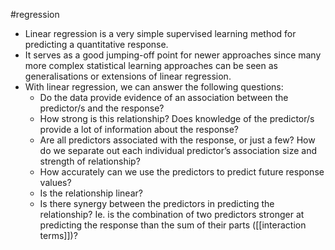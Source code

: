 #regression 

- Linear regression is a very simple supervised learning method for predicting a quantitative response.
- It serves as a good jumping-off point for newer approaches since many more complex statistical learning approaches can be seen as generalisations or extensions of linear regression.
- With linear regression, we can answer the following questions:
    - Do the data provide evidence of an association between the predictor/s and the response?
    - How strong is this relationship? Does knowledge of the predictor/s provide a lot of information about the response?
    - Are all predictors associated with the response, or just a few? How do we separate out each individual predictor’s association size and strength of relationship?
    - How accurately can we use the predictors to predict future response values?
    - Is the relationship linear?
    - Is there synergy between the predictors in predicting the relationship? Ie. is the combination of two predictors stronger at predicting the response than the sum of their parts ([[interaction terms]])?